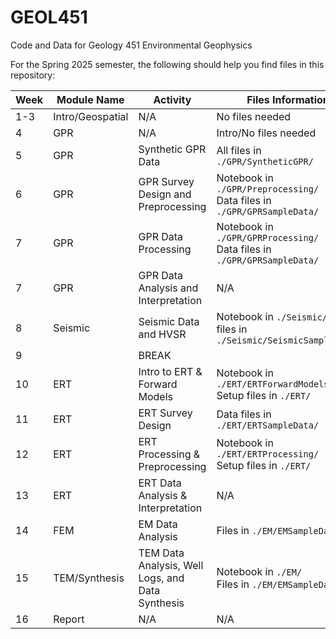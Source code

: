 # GEOL451
Code and Data for Geology 451 Environmental Geophysics

For the Spring 2025 semester, the following should help you find files in this repository:

| Week | Module Name | Activity |Files Information |
|------|-------------|----------|------------------|
| 1-3| Intro/Geospatial| N/A |No files needed|
| 4| GPR | N/A |Intro/No files needed |
| 5| GPR | Synthetic GPR Data  | All files in `./GPR/SyntheticGPR/`  |
| 6| GPR | GPR Survey Design and Preprocessing  | Notebook in `./GPR/Preprocessing/`  <br> Data files in `./GPR/GPRSampleData/` |
| 7| GPR | GPR Data Processing  | Notebook in `./GPR/GPRProcessing/` <br> Data files in `./GPR/GPRSampleData/` |
| 7| GPR | GPR Data Analysis and Interpretation  | N/A |
| 8| Seismic | Seismic Data and HVSR  | Notebook in `./Seismic/` and files in `./Seismic/SeismicSampleData/` |
| 9| | BREAK |
|10| ERT | Intro to ERT & Forward Models | Notebook in `./ERT/ERTForwardModels/` <br> Setup files in `./ERT/` |
|11| ERT | ERT Survey Design | Data files in `./ERT/ERTSampleData/` |
|12| ERT | ERT Processing & Preprocessing |Notebook in `./ERT/ERTProcessing/` <br> Setup files in `./ERT/` |
|13| ERT | ERT Data Analysis & Interpretation | N/A |
|14| FEM | EM Data Analysis | Files in `./EM/EMSampleData/` |
|15| TEM/Synthesis | TEM Data Analysis, Well Logs, and Data Synthesis | Notebook in `./EM/` <br> Files in `./EM/EMSampleData/`  |
|16| Report | N/A | N/A |
